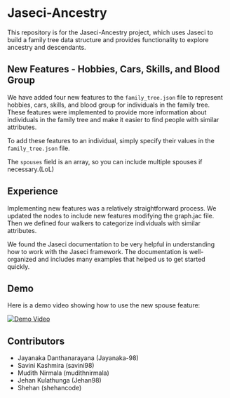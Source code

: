 # Jaseci-Ancestry

This repository is for the Jaseci-Ancestry project, which uses Jaseci to build a family tree data structure and provides functionality to explore ancestry and descendants.

## New Features - Hobbies, Cars, Skills, and Blood Group

We have added four new features to the `family_tree.json` file to represent hobbies, cars, skills, and blood group for individuals in the family tree. These features were implemented to provide more information about individuals in the family tree and make it easier to find people with similar attributes.

To add these features to an individual, simply specify their values in the `family_tree.json` file. 

The `spouses` field is an array, so you can include multiple spouses if necessary.(LoL)

## Experience

Implementing new features was a relatively straightforward process. We updated the nodes to include new features modifying the graph.jac file. Then we defined four walkers to categorize individuals with similar attributes.

We found the Jaseci documentation to be very helpful in understanding how to work with the Jaseci framework. The documentation is well-organized and includes many examples that helped us to get started quickly.

## Demo

Here is a demo video showing how to use the new spouse feature:

[![Demo Video](https://img.youtube.com/vi/VIDEO_ID_HERE/0.jpg)](https://www.youtube.com/watch?v=VIDEO_ID_HERE)

## Contributors

- Jayanaka Danthanarayana (Jayanaka-98)
- Savini Kashmira (savini98)
- Mudith Nirmala (mudithnirmala)
- Jehan Kulathunga (Jehan98)
- Shehan (shehancode)

